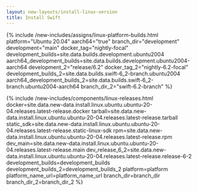 ```yaml
---
layout: new-layouts/install-linux-version
title: Install Swift
---
```


{% include /new-includes/assigns/linux-platform-builds.html
platform="Ubuntu 20.04"
aarch64="true"
branch_dir="development"
development="main"
docker_tag="nightly-focal"
development_builds=site.data.builds.development.ubuntu2004
aarch64_development_builds=site.data.builds.development.ubuntu2004-aarch64
development_2="release/6.2"
docker_tag_2="nightly-6.2-focal"
development_builds_2=site.data.builds.swift-6_2-branch.ubuntu2004
aarch64_development_builds_2=site.data.builds.swift-6_2-branch.ubuntu2004-aarch64
branch_dir_2="swift-6.2-branch"
%}

{% include /new-includes/components/linux-releases.html
  docker=site.data.new-data.install.linux.ubuntu.ubuntu-20-04.releases.latest-release.docker
  tarball=site.data.new-data.install.linux.ubuntu.ubuntu-20-04.releases.latest-release.tarball
  static_sdk=site.data.new-data.install.linux.ubuntu.ubuntu-20-04.releases.latest-release.static-linux-sdk
  rpm=site.data.new-data.install.linux.ubuntu.ubuntu-20-04.releases.latest-release.rpm
  dev_main=site.data.new-data.install.linux.ubuntu.ubuntu-20-04.releases.latest-release.main
  dev_release_6_2=site.data.new-data.install.linux.ubuntu.ubuntu-20-04.releases.latest-release.release-6-2
  development_builds=development_builds
  development_builds_2=development_builds_2
  platform=platform
  platform_name_url=platform_name_url
  branch_dir=branch_dir
  branch_dir_2=branch_dir_2
%}